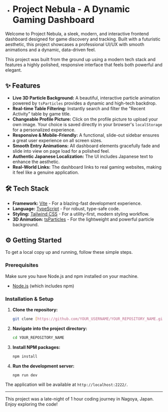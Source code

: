 
-   # Project Nebula - A Dynamic Gaming Dashboard

Welcome to Project Nebula, a sleek, modern, and interactive frontend dashboard designed for game discovery and tracking. Built with a futuristic aesthetic, this project showcases a professional UI/UX with smooth animations and a dynamic, data-driven feel.



This project was built from the ground up using a modern tech stack and features a highly polished, responsive interface that feels both powerful and elegant.

## ✨ Features

-   **Live 3D Particle Background:** A beautiful, interactive particle animation powered by `tsParticles` provides a dynamic and high-tech backdrop.
-   **Real-time Table Filtering:** Instantly search and filter the "Recent Activity" table by game title.
-   **Changeable Profile Picture:** Click on the profile picture to upload your own image. Your choice is saved directly in your browser's `localStorage` for a personalized experience.
-   **Responsive & Mobile-Friendly:** A functional, slide-out sidebar ensures a great user experience on all screen sizes.
-   **Smooth Entry Animations:** All dashboard elements gracefully fade and slide into view on page load for a polished feel.
-   **Authentic Japanese Localization:** The UI includes Japanese text to enhance the aesthetic.
-   **Real-World Links:** The dashboard links to real gaming websites, making it feel like a genuine application.

## 🛠️ Tech Stack

-   **Framework:** [Vite](https://vitejs.dev/) - For a blazing-fast development experience.
-   **Language:** [TypeScript](https://www.typescriptlang.org/) - For robust, type-safe code.
-   **Styling:** [Tailwind CSS](https://tailwindcss.com/) - For a utility-first, modern styling workflow.
-   **3D Animation:** [tsParticles](https://particles.js.org/) - For the lightweight and powerful particle background.

## ⚙️ Getting Started

To get a local copy up and running, follow these simple steps.

### Prerequisites

Make sure you have Node.js and npm installed on your machine.
- [Node.js](https://nodejs.org/) (which includes npm)

### Installation & Setup

1.  **Clone the repository:**
    ```sh
    git clone [https://github.com/YOUR_USERNAME/YOUR_REPOSITORY_NAME.git][(https://github.com/Sadikn7i/Game-Dashboard--)]
    ```
2.  **Navigate into the project directory:**
    ```sh
    cd YOUR_REPOSITORY_NAME
    ```
3.  **Install NPM packages:**
    ```sh
    npm install
    ```
4.  **Run the development server:**
    ```sh
    npm run dev
    ```

The application will be available at `http://localhost:2222/`.

---

This project was a late-night of 1 hour coding journey in Nagoya, Japan. Enjoy exploring the code!
